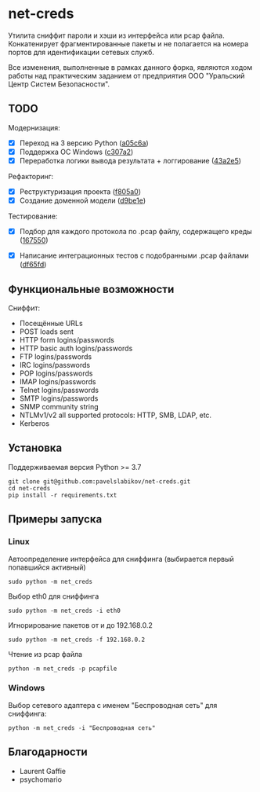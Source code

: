 # net-creds
Утилита сниффит пароли и хэши из интерфейса или pcap файла. Конкатенирует фрагментированные пакеты и не полагается на номера портов для идентификации сетевых служб.

Все изменения, выполненные в рамках данного форка, являются ходом работы над практическим заданием от предприятия ООО "Уральский Центр Систем Безопасности".
## TODO
Модернизация:
- [x] Переход на 3 версию Python ([a05c6a](https://github.com/pavelslabikov/net-creds/commit/a05c6a421e427ee9cd3597c9e656220065a1c26f))
- [x] Поддержка ОС Windows ([c307a2](https://github.com/pavelslabikov/net-creds/commit/c307a290c49a0bdda8f05d5c1fff4cb5855010e3))
- [x] Переработка логики вывода результата + логгирование ([43a2e5](https://github.com/pavelslabikov/net-creds/commit/43a2e5982c279526cefb3614e3390594a6477b84))

Рефакторинг:
- [x] Реструктуризация проекта ([f805a0](https://github.com/pavelslabikov/net-creds/commit/f805a0a3bd33d350e90c5c587f40f47944164193))
- [x] Создание доменной модели ([d9be1e](https://github.com/pavelslabikov/net-creds/commit/d9be1e453d829bd14ce1b6dd9fd3a73c12d8cd47))

Тестирование:
- [x] Подбор для каждого протокола по .pcap файлу, содержащего креды ([167550](https://github.com/pavelslabikov/net-creds/commit/1675508e5c83c56cd3c737206b2a63d5d55c145e))
- [x] Написание интеграционных тестов с подобранными .pcap файлами ([df65fd](https://github.com/pavelslabikov/net-creds/commit/df65fd14263584af5e09a0be5a45dde8d5fa1789))


## Функциональные возможности
Сниффит:
* Посещённые URLs
* POST loads sent
* HTTP form logins/passwords
* HTTP basic auth logins/passwords
* FTP logins/passwords
* IRC logins/passwords
* POP logins/passwords
* IMAP logins/passwords
* Telnet logins/passwords
* SMTP logins/passwords
* SNMP community string
* NTLMv1/v2 all supported protocols: HTTP, SMB, LDAP, etc.
* Kerberos

## Установка
Поддерживаемая версия Python >= 3.7
```commandline
git clone git@github.com:pavelslabikov/net-creds.git
cd net-creds
pip install -r requirements.txt
```

## Примеры запуска

### Linux

Автоопределение интерфейса для сниффинга (выбирается первый попавшийся активный)

`sudo python -m net_creds`

Выбор eth0 для сниффинга

`sudo python -m net_creds -i eth0`

Игнорирование пакетов от и до 192.168.0.2

`sudo python -m net_creds -f 192.168.0.2`

Чтение из pcap файла

`python -m net_creds -p pcapfile`

### Windows
Выбор сетевого адаптера с именем "Беспроводная сеть" для сниффинга:

`python -m net_creds -i "Беспроводная сеть"`

## Благодарности
* Laurent Gaffie
* psychomario
